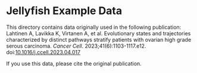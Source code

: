 # Jellyfish Example Data

This directory contains data originally used in the following publication:  
Lahtinen A, Lavikka K, Virtanen A, et al. Evolutionary states and trajectories characterized by distinct pathways stratify patients with ovarian high grade serous carcinoma. _Cancer Cell_. 2023;41(6):1103-1117.e12. doi:[10.1016/j.ccell.2023.04.017](https://doi.org/10.1016/j.ccell.2023.04.017)

If you use this data, please cite the original publication.
